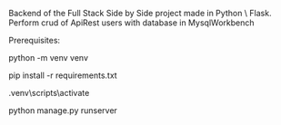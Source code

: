 Backend of the Full Stack Side by Side project made in Python \ Flask.
Perform crud of ApiRest users with database in MysqlWorkbench

Prerequisites:

python -m venv venv

pip install -r requirements.txt

.venv\scripts\activate

python manage.py runserver
